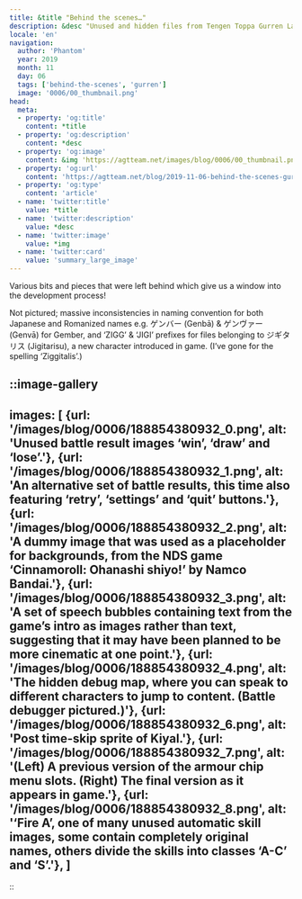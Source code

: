 ```yaml
---
title: &title "Behind the scenes…"
description: &desc "Unused and hidden files from Tengen Toppa Gurren Lagann."
locale: 'en'
navigation:
  author: 'Phantom'
  year: 2019
  month: 11
  day: 06
  tags: ['behind-the-scenes', 'gurren']
  image: '0006/00_thumbnail.png'
head:
  meta:
  - property: 'og:title'
    content: *title
  - property: 'og:description'
    content: *desc
  - property: 'og:image'
    content: &img 'https://agtteam.net/images/blog/0006/00_thumbnail.png'
  - property: 'og:url'
    content: 'https://agtteam.net/blog/2019-11-06-behind-the-scenes-gurren'
  - property: 'og:type'
    content: 'article'
  - name: 'twitter:title'
    value: *title
  - name: 'twitter:description'
    value: *desc
  - name: 'twitter:image'
    value: *img
  - name: 'twitter:card'
    value: 'summary_large_image'
---
```


Various bits and pieces that were left behind which give us a window into the development process!

Not pictured; massive inconsistencies in naming convention for both Japanese and Romanized names e.g. ゲンバー (Genbā) & ゲンヴァー (Genvā) for Gember, and ‘ZIGG’ & ‘JIGI’ prefixes for files belonging to ジギタリス (Jigitarisu), a new character introduced in game. (I’ve gone for the spelling ‘Ziggitalis’.)

::image-gallery
----
images: [
    {url: '/images/blog/0006/188854380932_0.png', alt: 'Unused battle result images ‘win’, ‘draw’ and ‘lose’.'},
    {url: '/images/blog/0006/188854380932_1.png', alt: 'An alternative set of battle results, this time also featuring ‘retry’, ‘settings’ and ‘quit’ buttons.'},
    {url: '/images/blog/0006/188854380932_2.png', alt: 'A dummy image that was used as a placeholder for backgrounds, from the NDS game ‘Cinnamoroll: Ohanashi shiyo!’ by Namco Bandai.'},
    {url: '/images/blog/0006/188854380932_3.png', alt: 'A set of speech bubbles containing text from the game’s intro as images rather than text, suggesting that it may have been planned to be more cinematic at one point.'},
    {url: '/images/blog/0006/188854380932_4.png', alt: 'The hidden debug map, where you can speak to different characters to jump to content. (Battle debugger pictured.)'},
    {url: '/images/blog/0006/188854380932_6.png', alt: 'Post time-skip sprite of Kiyal.'},
    {url: '/images/blog/0006/188854380932_7.png', alt: '(Left) A previous version of the armour chip menu slots. (Right) The final version as it appears in game.'},
    {url: '/images/blog/0006/188854380932_8.png', alt: '‘Fire A’, one of many unused automatic skill images, some contain completely original names, others divide the skills into classes ‘A-C’ and ‘S’.'},
]
----
::
